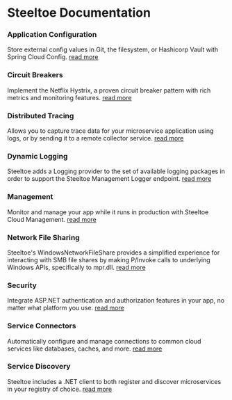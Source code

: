 # Steeltoe Documentation

### Application Configuration

Store external config values in Git, the filesystem, or Hashicorp Vault with Spring Cloud Config.
[read more](/docs/configuration)

### Circuit Breakers

Implement the Netflix Hystrix, a proven circuit breaker pattern with rich metrics and monitoring features.
[read more](/docs/circuitbreaker)

### Distributed Tracing

Allows you to capture trace data for your microservice application using logs, or by sending it to a remote collector service.
[read more](/docs/tracing)

### Dynamic Logging

Steeltoe adds a Logging provider to the set of available logging packages in order to support the Steeltoe Management Logger endpoint.
[read more](/docs/logging)

### Management

Monitor and manage your app while it runs in production with Steeltoe Cloud Management.
[read more](/docs/management)

### Network File Sharing

Steeltoe's WindowsNetworkFileShare provides a simplified experience for interacting with SMB file shares by making P/Invoke calls to underlying Windows APIs, specifically to mpr.dll.
[read more](/docs/fileshares)

### Security

Integrate ASP.NET authentication and authorization features in your app, no matter what platform you use.
[read more](/docs/security)

### Service Connectors

Automatically configure and manage connections to common cloud services like databases, caches, and more.
[read more](/docs/connectors)

### Service Discovery

Steeltoe includes a .NET client to both register and discover microservices in your registry of choice.
[read more](/docs/discovery)
